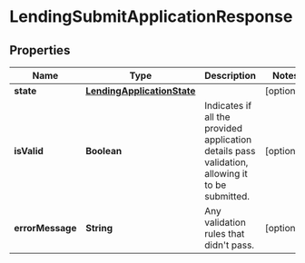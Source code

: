 

# LendingSubmitApplicationResponse

## Properties

Name | Type | Description | Notes
------------ | ------------- | ------------- | -------------
**state** | [**LendingApplicationState**](LendingApplicationState.md) |  |  [optional]
**isValid** | **Boolean** | Indicates if all the provided application details pass validation, allowing it to be submitted. |  [optional]
**errorMessage** | **String** | Any validation rules that didn&#39;t pass. |  [optional]




